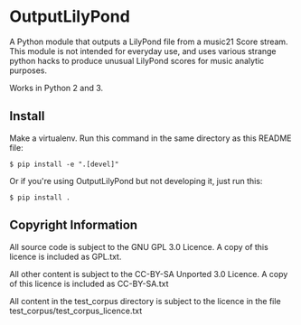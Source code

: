 OutputLilyPond
==============

A Python module that outputs a LilyPond file from a music21 Score stream. This module is not
intended for everyday use, and uses various strange python hacks to produce unusual LilyPond
scores for music analytic purposes.

Works in Python 2 and 3.


Install
-------

Make a virtualenv. Run this command in the same directory as this README file:

    $ pip install -e ".[devel]"

Or if you're using OutputLilyPond but not developing it, just run this:

    $ pip install .


Copyright Information
---------------------

All source code is subject to the GNU GPL 3.0 Licence. A copy of this licence is included as GPL.txt.

All other content is subject to the CC-BY-SA Unported 3.0 Licence. A copy of this licence is
included as CC-BY-SA.txt

All content in the test_corpus directory is subject to the licence in the file
test_corpus/test_corpus_licence.txt
